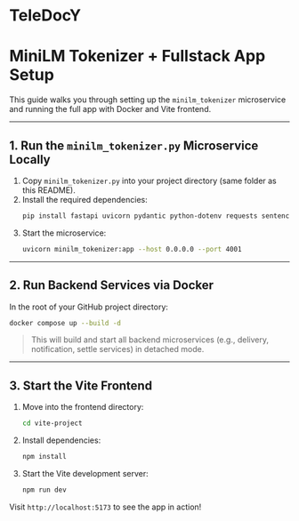 # TeleDocY
# MiniLM Tokenizer + Fullstack App Setup

This guide walks you through setting up the `minilm_tokenizer` microservice and running the full app with Docker and Vite frontend.

---

## 1. Run the `minilm_tokenizer.py` Microservice Locally

1. Copy `minilm_tokenizer.py` into your project directory (same folder as this README).
2. Install the required dependencies:
   ```bash
   pip install fastapi uvicorn pydantic python-dotenv requests sentence-transformers tf-keras transformers==4.41.2
   ```
3. Start the microservice:
   ```bash
   uvicorn minilm_tokenizer:app --host 0.0.0.0 --port 4001
   ```

---

## 2. Run Backend Services via Docker

In the root of your GitHub project directory:

```bash
docker compose up --build -d
```

> This will build and start all backend microservices (e.g., delivery, notification, settle services) in detached mode.

---

## 3. Start the Vite Frontend

1. Move into the frontend directory:
   ```bash
   cd vite-project
   ```

2. Install dependencies:
   ```bash
   npm install
   ```

3. Start the Vite development server:
   ```bash
   npm run dev
   ```

Visit `http://localhost:5173` to see the app in action!